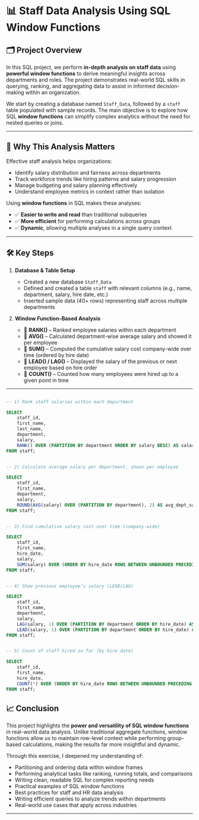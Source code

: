 # 📊 Staff Data Analysis Using SQL Window Functions

## 🗂 Project Overview

In this SQL project, we perform **in-depth analysis on staff data** using **powerful window functions** to derive meaningful insights across departments and roles. The project demonstrates real-world SQL skills in querying, ranking, and aggregating data to assist in informed decision-making within an organization.

We start by creating a database named `Staff_Data`, followed by a `staff` table populated with sample records. The main objective is to explore how SQL **window functions** can simplify complex analytics without the need for nested queries or joins.

---

## 🎯 Why This Analysis Matters

Effective staff analysis helps organizations:

- Identify salary distribution and fairness across departments  
- Track workforce trends like hiring patterns and salary progression  
- Manage budgeting and salary planning effectively  
- Understand employee metrics in context rather than isolation  

Using **window functions** in SQL makes these analyses:

- ✅ **Easier to write and read** than traditional subqueries  
- ✅ **More efficient** for performing calculations across groups  
- ✅ **Dynamic**, allowing multiple analyses in a single query context  

---

## 🛠 Key Steps

1. **Database & Table Setup**
   - Created a new database `Staff_Data`
   - Defined and created a table `staff` with relevant columns (e.g., name, department, salary, hire date, etc.)
   - Inserted sample data (40+ rows) representing staff across multiple departments

2. **Window Function-Based Analysis**
   - 📌 **RANK()** – Ranked employee salaries within each department  
   - 📌 **AVG()** – Calculated department-wise average salary and showed it per employee  
   - 📌 **SUM()** – Computed the cumulative salary cost company-wide over time (ordered by hire date)  
   - 📌 **LEAD() / LAG()** – Displayed the salary of the previous or next employee based on hire order  
   - 📌 **COUNT()** – Counted how many employees were hired up to a given point in time  

---

```sql

-- 1) Rank staff salaries within each department

SELECT
    staff_id,
    first_name,
    last_name,
    department,
    salary,
    RANK() OVER (PARTITION BY department ORDER BY salary DESC) AS salary_rank
FROM staff;

```

```sql

-- 2) Calculate average salary per department, shown per employee

SELECT
    staff_id,
    first_name,
    department,
    salary,
    ROUND(AVG(salary) OVER (PARTITION BY department), 2) AS avg_dept_salary
FROM staff;

```

```sql

-- 3) Find cumulative salary cost over time (company-wide)

SELECT
    staff_id,
    first_name,
    hire_date,
    salary,
    SUM(salary) OVER (ORDER BY hire_date ROWS BETWEEN UNBOUNDED PRECEDING AND CURRENT ROW) AS running_total_salary
FROM staff;

```

```sql

-- 4) Show previous employee’s salary (LEAD/LAG)

SELECT
    staff_id,
    first_name,
    department,
    salary,
    LAG(salary, 1) OVER (PARTITION BY department ORDER BY hire_date) AS previous_salary,
    LEAD(salary, 1) OVER (PARTITION BY department ORDER BY hire_date) AS next_salary
FROM staff;

```

```sql

-- 5) Count of staff hired so far (by hire date)

SELECT
    staff_id,
    first_name,
    hire_date,
    COUNT(*) OVER (ORDER BY hire_date ROWS BETWEEN UNBOUNDED PRECEDING AND CURRENT ROW) AS cumulative_hires
FROM staff;

```



## 📈 Conclusion

This project highlights the **power and versatility of SQL window functions** in real-world data analysis. Unlike traditional aggregate functions, window functions allow us to maintain row-level context while performing group-based calculations, making the results far more insightful and dynamic.

Through this exercise, I deepened my understanding of:

- Partitioning and ordering data within window frames  
- Performing analytical tasks like ranking, running totals, and comparisons  
- Writing clean, readable SQL for complex reporting needs  
- Practical examples of SQL window functions  
- Best practices for staff and HR data analysis  
- Writing efficient queries to analyze trends within departments  
- Real-world use cases that apply across industries  

---


